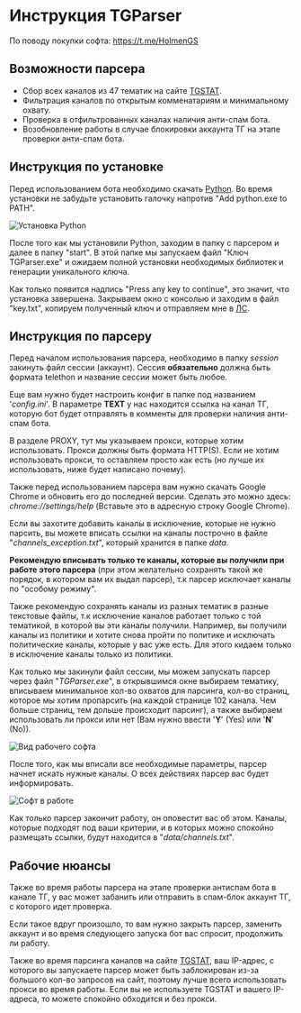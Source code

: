 # Инструкция TGParser

По поводу покупки софта: https://t.me/HolmenGS

## Возможности парсера
- Сбор всех каналов из 47 тематик на сайте [TGSTAT](https://tgstat.ru/).
- Фильтрация каналов по открытым комменатариям и минимальному охвату.
- Проверка в отфильтрованных каналах наличия анти-спам бота.
- Возобновление работы в случае блокировки аккаунта ТГ на этапе проверки анти-спам бота.

## Инструкция по установке
Перед использованием бота необходимо скачать [Python](https://www.python.org/ftp/python/3.11.1/python-3.11.1-amd64.exe). Во время установки не забудьте установить галочку напротив "Add python.exe to PATH".

![Установка Python](https://i.imgur.com/9Vdl03a.png)

После того как мы установили Python, заходим в папку с парсером и далее в папку "start". В этой папке мы запускаем файл "Ключ TGParser.exe" и ожидаем полной установки необходимых библиотек и генерации уникального ключа.

Как только появится надпись "Press any key to continue", это значит, что установка завершена. Закрываем окно с консолью и заходим в файл "key.txt", копируем полученный ключ и отправляем мне в [ЛС](https://t.me/HolmenGS).

## Инструкция по парсеру

Перед началом использования парсера, необходимо в папку *session* закинуть файл сессии (аккаунт). Сессия **обязательно** должна быть формата telethon и название сессии может быть любое.

Еще вам нужно будет настроить конфиг в папке под названием '*config.ini*'. В параметре **TEXT** у нас находится ссылка на канал ТГ, которую бот будет отправлять в комменты для проверки наличия анти-спам бота.

В разделе PROXY, тут мы указываем прокси, которые хотим использовать. Прокси должны быть формата HTTP(S). Если не хотим использовать прокси, то оставляем просто как есть (но лучше их использовать, ниже будет написано почему).

Также перед использованием парсера вам нужно скачать Google Chrome и обновить его до последней версии. Сделать это можно здесь: *chrome://settings/help* (Вставьте это в адресную строку Google Chrome).

Если вы захотите добавить каналы в исключение, которые не нужно парсить, вы можете вписать ссылки на каналы построчно в файле "*channels_exception.txt*", который хранится в папке *data*.

**Рекомендую вписывать только те каналы, которые вы получили при работе этого парсера** (при этом желательно сохранять такой же порядок, в котором вам их выдал парсер), т.к парсер исключает каналы по "особому режиму". 

Также рекомендую сохранять каналы из разных тематик в разные текстовые файлы, т.к исключение каналов работает только с той тематикой, в которой вы эти каналы получили. Например, вы получили каналы из политики и хотите снова пройти по политике и исключать политические каналы, которые у вас уже есть. Для этого кидаем только в исключение каналы только из политики.

Как только мы закинули файл сессии, мы можем запускать парсер через файл "*TGParser.exe*", в открывшимся окне выбираем тематику, вписываем минимальное кол-во охватов для парсинга, кол-во страниц, которое мы хотим пропарсить (на каждой странице 102 канала. Чем больше страниц, тем дольше происходит парсинг), а также выбираем использовать ли прокси или нет (Вам нужно ввести '**Y**' (Yes) или '**N**' (No)).

![Вид рабочего софта](https://i.imgur.com/sHRT1th.png)

После того, как мы вписали все необходимые параметры, парсер начнет искать нужные каналы. О всех действиях парсер вас будет информировать.

![Софт в работе](https://i.imgur.com/YE0dMBv.png)

Как только парсер закончит работу, он оповестит вас об этом. Каналы, которые подходят под ваши критерии, и в которых можно спокойно размещать ссылки, будут находится в "*data/channels.txt*".

## Рабочие нюансы

Также во время работы парсера на этапе проверки антиспам бота в канале ТГ, у вас может забанить или отправить в спам-блок аккаунт ТГ, с которого идет проверка.

Если такое вдруг произошло, то вам нужно закрыть парсер, заменить аккаунт и во время следующего запуска бот вас спросит, продолжить ли работу.

Также во время парсинга каналов на сайте [TGSTAT](https://tgstat.ru), ваш IP-адрес, с которого вы запускаете парсер может быть заблокирован из-за большого кол-во запросов на сайт, поэтому лучше всего использовать прокси во время работы. Если вы не используете TGSTAT и вашего IP-адреса, то можете спокойно обходится и без прокси.